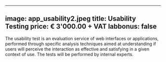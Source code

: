 

---
image: app_usability2.jpeg
title: Usability Testing
price: € 3'000.00 + VAT 
labbonus: false
---

The usability test is an evaluation service of web interfaces or applications, performed through specific analysis techniques aimed at understanding if users will perceive the interaction as effective and satisfying in a given context of use. The tests will be performed by internal experts.

<!--more-->  